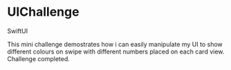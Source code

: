 # UIChallenge
SwiftUI

This mini challenge demostrates how i can easily manipulate my UI to show different colours on swipe with different numbers placed on each card view.
Challenge completed.
